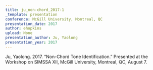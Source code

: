 ```yaml
---
title: ju_non-chord_2017-1
_template: presentation
conference: McGill University, Montreal, QC
presentation_date: 2017
author: ehopkins
upload: None
presentation_author: Ju, Yaolong
presentation_year: 2017
---
```

Ju, Yaolong. 2017. “Non-Chord Tone Identification.” Presented at the Workshop on SIMSSA XII, McGill University, Montreal, QC, August 7.